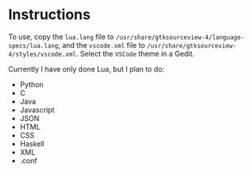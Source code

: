 # Instructions

To use, copy the `lua.lang` file to `/usr/share/gtksourceview-4/language-specs/lua.lang`, and the `vscode.xml` file to `/usr/share/gtksourceview-4/styles/vscode.xml`. Select the `VSCode` theme in a Gedit.

Currently I have only done Lua, but I plan to do: 

* Python
* C
* Java
* Javascript
* JSON
* HTML
* CSS
* Haskell
* XML
* .conf
